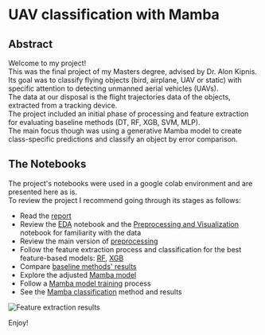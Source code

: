 # UAV classification with Mamba

## Abstract

Welcome to my project!\
This was the final project of my Masters degree, advised by Dr. Alon Kipnis.\
Its goal was to classify flying objects (bird, airplane, UAV or static) with specific attention to detecting unmanned aerial vehicles (UAVs).\
The data at our disposal is the flight trajectories data of the objects, extracted from a tracking device.\
The project included an initial phase of processing and feature extraction for evaluating baseline methods (DT, RF, XGB, SVM, MLP).\
The main focus though was using a generative Mamba model to create class-specific predictions and classify an object by error comparison.

## The Notebooks
The project's notebooks were used in a google colab environment and are presented here as is.\
To review the project I recommend going through its stages as follows:
- Read the [report](https://github.com/ayalaraanan/UAV_classification_with_Mamba/blob/main/Final_Project___UAV_classification_with_Mamba.pdf)
- Review the [EDA](https://github.com/ayalaraanan/UAV_classification_with_Mamba/blob/main/Basic%20EDA%20and%20Dataset%20Analysis%20-%20full.ipynb) notebook and the [Preprocessing and Visualization](https://github.com/ayalaraanan/UAV_classification_with_Mamba/blob/main/Preprocessing%20and%20Visualization%20-%20full.ipynb) notebook for familiarity with the data
- Review the main version of [preprocessing](https://github.com/ayalaraanan/UAV_classification_with_Mamba/blob/main/Mamba%20Preprocessing/Preprocessing%20for%20Mamba.ipynb)
- Follow the feature extraction process and classification for the best feature-based models: [RF](https://github.com/ayalaraanan/UAV_classification_with_Mamba/blob/main/Baseline%20Models%20Training/UAV%20project%20full%20RF%20all%20lengths%20Mamba%20compatible%20dataset.ipynb), [XGB](https://github.com/ayalaraanan/UAV_classification_with_Mamba/blob/main/Baseline%20Models%20Training/UAV%20project%20full%20XGB%20all%20lengths%20Mamba%20compatible%20dataset.ipynb)
- Compare [baseline methods' results](https://github.com/ayalaraanan/UAV_classification_with_Mamba/blob/main/Analysis%20and%20plotting/feature_extraction_results_analysis%20full%20Mamba%20compatible%20-%20ALL.ipynb)
- Explore the adjusted [Mamba model](https://github.com/ayalaraanan/UAV_classification_with_Mamba/blob/main/Mamba%20Model.ipynb)
- Follow a [Mamba model training](https://github.com/ayalaraanan/UAV_classification_with_Mamba/blob/main/Mamba%20Training/Mamba%20UAV%20training.ipynb) process
- See the [Mamba classification](https://github.com/ayalaraanan/UAV_classification_with_Mamba/blob/main/Mamba%20Classification/Mamba_Classification%20combinations%20optimization.ipynb) method and results

![Feature extraction results](https://github.com/ayalaraanan/UAV_classification_with_Mamba/blob/main/Feature_Extraction_Results.PNG)


Enjoy!
